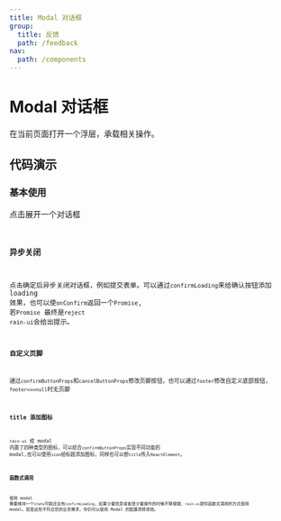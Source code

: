 ```yaml
---
title: Modal 对话框
group:
  title: 反馈
  path: /feedback
nav:
  path: /components
---
```


# Modal 对话框

在当前页面打开一个浮层，承载相关操作。

## 代码演示

### 基本使用

点击展开一个对话框 <code src="./demo/base.tsx"/>

### 异步关闭

点击确定后异步关闭对话框，例如提交表单。可以通过`confirmLoading`来给确认按钮添加 loading 效果，也可以使`onConfirm`返回一个`Promise`, 若`Promise` 最终是`reject` `rain-ui`会给出提示。 <code src="./demo/async.tsx"/>

### 自定义页脚

通过`confirmButtonProps`和`cancelButtonProps`修改页脚按钮，也可以通过`footer`修改自定义底部按钮，`footer===null`时无页脚 <code src="./demo/footer.tsx"/>

### title 添加图标

`rain-ui` 给 modal 内置了四种类型的图标，可以结合`confirmButtonProps`实现不同功能的 modal,也可以使用`icon`给标题添加图标，同样也可以想`title`传入`ReactElement`。 <code src="./demo/icon.tsx"/>

### 函数式调用

使用 modal 需要维持一个`state`可能还会有`confirmLoading`，如果少量信息或者是少量操作的时候不够便捷，`rain-ui`提供函数式调用的方式使用 modal。若是这些不符合您的业务需求，你仍可以使用 Modal 的配置项修改他。 <code src="./demo/func.tsx"/>

<API src="./index.tsx"> </API>
